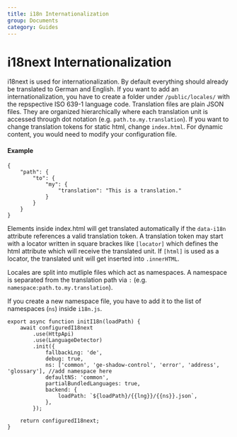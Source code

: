 ```yaml
---
title: i18n Internationalization
group: Documents
category: Guides
---
```


# i18next Internationalization

i18next is used for internationalization. By default everything should already be translated to German and English. If you want to add an internationalization, you have to create a folder under `/public/locales/` with the repspective ISO 639-1 language code. Translation files are plain JSON files. They are organized hierarchically where each translation unit is accessed through dot notation (e.g. `path.to.my.translation`). If you want to change translation tokens for static html, change `index.html`. For dynamic content, you would need to modify your configuration file.

#### Example

```
{
    "path": {
        "to": {
            "my": {
                "translation": "This is a translation."
            }
        }
    }
}
```

Elements inside index.html will get translated automatically if the `data-i18n` attribute references a valid translation token. A translation token may start with a locator written in square brackes like `[locator]` which defines the html attribute which will receive the translated unit. If `[html]` is used as a locator, the translated unit will get inserted into `.innerHTML`.

Locales are split into mutliple files which act as namespaces. A namespace is separated from the translation path via `:` (e.g. `namespace:path.to.my.translation`).

If you create a new namespace file, you have to add it to the list of namespaces (`ns`) inside `i18n.js`.

```
export async function initI18n(loadPath) {
    await configuredI18next
        .use(HttpApi)
        .use(LanguageDetector)
        .init({
            fallbackLng: 'de',
            debug: true,
            ns: ['common', 'ge-shadow-control', 'error', 'address', 'glossary'], //add namespace here
            defaultNS: 'common',
            partialBundledLanguages: true,
            backend: {
                loadPath: `${loadPath}/{{lng}}/{{ns}}.json`,
            },
        });

    return configuredI18next;
}
```
